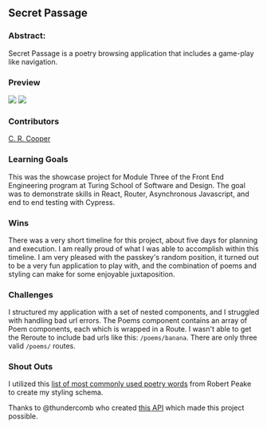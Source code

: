 ## Secret Passage
### Abstract:
Secret Passage is a poetry browsing application that includes a game-play like navigation.

### Preview
![](https://media.giphy.com/media/v1.Y2lkPTc5MGI3NjExOTBhNTg1YWNjZDQ2OTdjNTE3ZGY4ZDhmM2YzZTkzYTdiZDUzZDU1NyZlcD12MV9pbnRlcm5hbF9naWZzX2dpZklkJmN0PWc/E3giXddIqO8OBXSKgE/giphy.gif)
![](https://media.giphy.com/media/v1.Y2lkPTc5MGI3NjExMTNhMTFlYmUwZTk3MmZhY2VkNjc2OWQ0ODFlNTJkYjFmZDAxZjEwOSZlcD12MV9pbnRlcm5hbF9naWZzX2dpZklkJmN0PWc/5vLBUwuHAKqZn9p8PH/giphy.gif)

### Contributors
[C. R. Cooper](https://github.com/chrissycooper)

### Learning Goals
This was the showcase project for Module Three of the Front End Engineering program at Turing School of Software and Design. The goal was to demonstrate skills in React, Router, Asynchronous Javascript, and end to end testing with Cypress. 

### Wins
There was a very short timeline for this project, about five days for planning and execution. I am really proud of what I was able to accomplish within this timeline.
I am very pleased with the passkey's random position, it turned out to be a very fun application to play with, and the combination of poems and styling can make for some enjoyable juxtaposition. 

### Challenges
I structured my application with a set of nested components, and I struggled with handling bad url errors. The Poems component contains an array of Poem components, each which is wrapped in a Route. I wasn't able to get the Reroute to include bad urls like this: `/poems/banana`. There are only three valid `/poems/` routes. 

### Shout Outs
I utilized this [list of most commonly used poetry words](https://www.robertpeake.com/archives/6676-top-poetry-words.html) from Robert Peake to create my styling schema.

Thanks to @thundercomb who created [this API](https://github.com/thundercomb/poetrydb) which made this project possible.